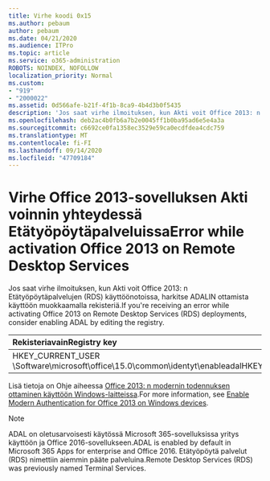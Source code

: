 ```yaml
---
title: Virhe koodi 0x15
ms.author: pebaum
author: pebaum
ms.date: 04/21/2020
ms.audience: ITPro
ms.topic: article
ms.service: o365-administration
ROBOTS: NOINDEX, NOFOLLOW
localization_priority: Normal
ms.custom:
- "919"
- "2000022"
ms.assetid: 0d566afe-b21f-4f1b-8ca9-4b4d3b0f5435
description: 'Jos saat virhe ilmoituksen, kun Akti voit Office 2013: n Etätyöpöytäpalvelujen (RDS) käyttöönotoissa, harkitse ADALIN ottamista käyttöön muokkaamalla rekisteriä.'
ms.openlocfilehash: deb2ac4b0fb6a7b2e0045ff1b0ba95ad6e5e4a3a
ms.sourcegitcommit: c6692ce0fa1358ec3529e59ca0ecdfdea4cdc759
ms.translationtype: MT
ms.contentlocale: fi-FI
ms.lasthandoff: 09/14/2020
ms.locfileid: "47709184"
---
```

# <a name="error-while-activation-office-2013-on-remote-desktop-services"></a><span data-ttu-id="d23b2-103">Virhe Office 2013-sovelluksen Akti voinnin yhteydessä Etätyöpöytäpalveluissa</span><span class="sxs-lookup"><span data-stu-id="d23b2-103">Error while activation Office 2013 on Remote Desktop Services</span></span>

<span data-ttu-id="d23b2-104">Jos saat virhe ilmoituksen, kun Akti voit Office 2013: n Etätyöpöytäpalvelujen (RDS) käyttöönotoissa, harkitse ADALIN ottamista käyttöön muokkaamalla rekisteriä.</span><span class="sxs-lookup"><span data-stu-id="d23b2-104">If you're receiving an error while activating Office 2013 on Remote Desktop Services (RDS) deployments, consider enabling ADAL by editing the registry.</span></span>
  
|<span data-ttu-id="d23b2-105">**Rekisteriavain**</span><span class="sxs-lookup"><span data-stu-id="d23b2-105">**Registry key**</span></span>|<span data-ttu-id="d23b2-106">**Tyyppi**</span><span class="sxs-lookup"><span data-stu-id="d23b2-106">**Type**</span></span>|<span data-ttu-id="d23b2-107">**Arvo**</span><span class="sxs-lookup"><span data-stu-id="d23b2-107">**Value**</span></span>|
|:-----|:-----|:-----|
|<span data-ttu-id="d23b2-108">HKEY_CURRENT_USER \Software\microsoft\office\15.0\common\identyt\enableadal</span><span class="sxs-lookup"><span data-stu-id="d23b2-108">HKEY_CURRENT_USER\Software\Microsoft\Office\15.0\Common\Identity\EnableADAL</span></span>  <br/> |<span data-ttu-id="d23b2-109">REG_DWORD</span><span class="sxs-lookup"><span data-stu-id="d23b2-109">REG_DWORD</span></span>  <br/> |<span data-ttu-id="d23b2-110">1</span><span class="sxs-lookup"><span data-stu-id="d23b2-110">1</span></span>  <br/> |

<span data-ttu-id="d23b2-111">Lisä tietoja on Ohje aiheessa [Office 2013: n modernin todennuksen ottaminen käyttöön Windows-laitteissa](https://docs.microsoft.com/microsoft-365/admin/security-and-compliance/enable-modern-authentication).</span><span class="sxs-lookup"><span data-stu-id="d23b2-111">For more information, see [Enable Modern Authentication for Office 2013 on Windows devices](https://docs.microsoft.com/microsoft-365/admin/security-and-compliance/enable-modern-authentication).</span></span>
  
> [!NOTE]
>  <span data-ttu-id="d23b2-112">ADAL on oletusarvoisesti käytössä Microsoft 365-sovelluksissa yritys käyttöön ja Office 2016-sovellukseen.</span><span class="sxs-lookup"><span data-stu-id="d23b2-112">ADAL is enabled by default in Microsoft 365 Apps for enterprise and Office 2016.</span></span> <span data-ttu-id="d23b2-113">Etätyöpöytä palvelut (RDS) nimettiin aiemmin pääte palveluina.</span><span class="sxs-lookup"><span data-stu-id="d23b2-113">Remote Desktop Services (RDS) was previously named Terminal Services.</span></span>
  